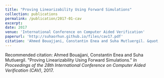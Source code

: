 ```yaml
---
title: "Proving Linearizability Using Forward Simulations"
collection: publications
permalink: /publication/2017-01-cav
excerpt: 
date: 2017
venue: 'International Conference on Computer Aided Verification'
paperurl: 'http://suhaorhun.github.io/files/cav17.pdf'
citation: 'Ahmed Bouajjani, Constantin Enea and Suha Mutluergil. &quot;Proving Linearizability Using Forward Simulations.&quot; <i>In Proceedings of the 28th International Conference on Computer Aided Verification (CAV)</i>, 2017.'
---
```


Recommended citation: Ahmed Bouajjani, Constantin Enea and Suha Mutluergil. "Proving Linearizability Using Forward Simulations." <i>In Proceedings of the 28th International Conference on Computer Aided Verification (CAV)</i>, 2017.